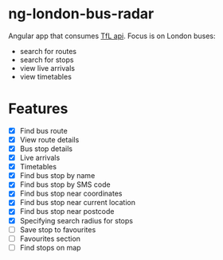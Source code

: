 # ng-london-bus-radar

Angular app that consumes [TfL api](https://api-portal.tfl.gov.uk/).
Focus is on London buses:

- search for routes
- search for stops
- view live arrivals
- view timetables

# Features

- [x] Find bus route
- [x] View route details
- [x] Bus stop details
- [x] Live arrivals
- [x] Timetables
- [x] Find bus stop by name
- [x] Find bus stop by SMS code
- [x] Find bus stop near coordinates
- [x] Find bus stop near current location
- [x] Find bus stop near postcode
- [x] Specifying search radius for stops
- [ ] Save stop to favourites
- [ ] Favourites section
- [ ] Find stops on map
